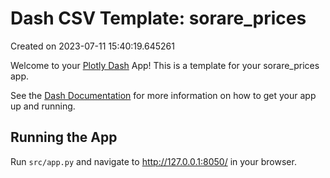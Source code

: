 # Dash CSV Template: sorare_prices

Created on 2023-07-11 15:40:19.645261

Welcome to your [Plotly Dash](https://plotly.com/dash/) App! This is a template for your sorare_prices app.

See the [Dash Documentation](https://dash.plotly.com/introduction) for more information on how to get your app up and running.

## Running the App

Run `src/app.py` and navigate to http://127.0.0.1:8050/ in your browser.